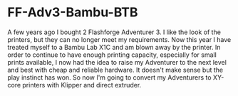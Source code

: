 # FF-Adv3-Bambu-BTB

A few years ago I bought 2 Flashforge Adventurer 3.  I like the look of the printers, but they can no longer meet my requirements. Now this year I have treated myself to a Bambu Lab X1C and am blown away by the printer. 
In order to continue to have enough printing capacity, especially for small prints available, I now had the idea to raise my Adventurer to the next level and best with cheap and reliable hardware. It doesn't make sense but the play instinct has won. So now I'm going to convert my Adventurers to XY-core printers with Klipper and direct extruder.
